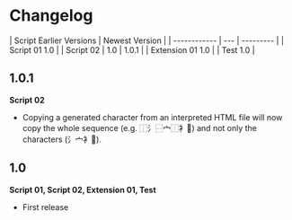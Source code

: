# Changelog

| Script <th colspan=1> Earlier Versions | Newest Version |
| ------------ | --- | --------- |
| Script 01    <td colspan=2>1.0 |
| Script 02    | 1.0 |     1.0.1 |
| Extension 01 <td colspan=2>1.0 |
| Test         <td colspan=2>1.0 |

## 1.0.1

**Script 02**

- Copying a generated character from an interpreted HTML file will now copy the whole sequence (e.g. ⿰氵⿱宀⿰衤𪠲) and not only the characters (氵宀衤𪠲).


## 1.0

**Script 01, Script 02, Extension 01, Test**

- First release
